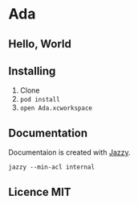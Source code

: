 # Ada

## Hello, World

## Installing
1. Clone
2. `pod install`
3.  `open Ada.xcworkspace`

## Documentation


Documentaion is created with [Jazzy](https://github.com/realm/jazzy).
```
jazzy --min-acl internal
```

## Licence MIT
